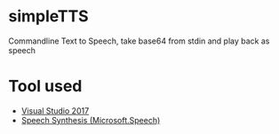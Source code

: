 # simpleTTS
Commandline Text to Speech, take base64 from stdin and play back as speech

# Tool used
- [Visual Studio 2017](https://www.visualstudio.com/)
- [Speech Synthesis (Microsoft.Speech)](https://msdn.microsoft.com/en-us/library/hh362831(v=office.14).aspx)